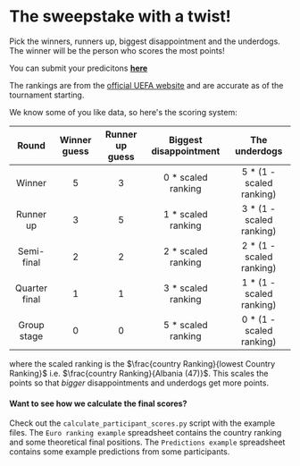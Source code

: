# The sweepstake with a twist!

Pick the winners, runners up, biggest disappointment and the underdogs. The winner will be the person who scores the most points!

You can submit your predicitons [**here**](https://forms.gle/zwxmRRJyF9hi2TzDA)

The rankings are from the [official UEFA website](https://www.uefa.com/nationalassociations/uefarankings/country/?year=2024) and are accurate as of the tournament starting.

We know some of you like data, so here's the scoring system:

|   **Round**   | **Winner guess** | **Runner up guess** | **Biggest disappointment** |     **The underdogs**    |
|:-------------:|:----------------:|:-------------------:|:--------------------------:|:------------------------:|
|     Winner    |         5        |          3          |     0 * scaled ranking     | 5 * (1 - scaled ranking) |
|   Runner up   |         3        |          5          |     1 * scaled ranking     | 3 * (1 - scaled ranking) |
|   Semi-final  |         2        |          2          |     2 * scaled ranking     | 2 * (1 - scaled ranking) |
| Quarter final |         1        |          1          |     3 * scaled ranking     | 1 * (1 - scaled ranking) |
|  Group stage  |         0        |          0          |     5 * scaled ranking     | 0 * (1 - scaled ranking) |

where the scaled ranking is the $\frac{country   Ranking}{lowest   Country   Ranking}$ i.e. $\frac{country   Ranking}{Albania    (47)}$. This scales the points so that _bigger_ disappointments and underdogs get more points.

#### Want to see how we calculate the final scores?

Check out the `calculate_participant_scores.py` script with the example files. The `Euro ranking example` spreadsheet contains the country ranking and some theoretical final positions. The `Predictions example` spreadsheet contains some example predictions from some participants.
